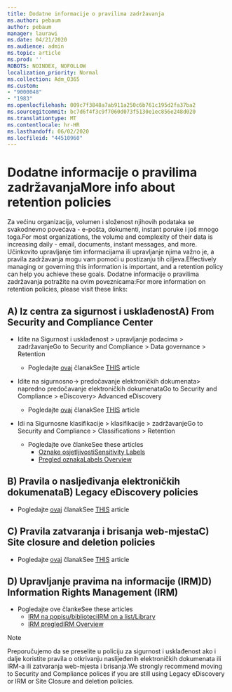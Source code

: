 ```yaml
---
title: Dodatne informacije o pravilima zadržavanja
ms.author: pebaum
author: pebaum
manager: laurawi
ms.date: 04/21/2020
ms.audience: admin
ms.topic: article
ms.prod: ''
ROBOTS: NOINDEX, NOFOLLOW
localization_priority: Normal
ms.collection: Adm_O365
ms.custom:
- "9000048"
- "1983"
ms.openlocfilehash: 009c7f3848a7ab911a250c6b761c195d2fa37ba2
ms.sourcegitcommit: bc7d6f4f3c9f7060d073f5130e1ec856e248d020
ms.translationtype: MT
ms.contentlocale: hr-HR
ms.lasthandoff: 06/02/2020
ms.locfileid: "44510960"
---
```

# <a name="more-info-about-retention-policies"></a><span data-ttu-id="30157-102">Dodatne informacije o pravilima zadržavanja</span><span class="sxs-lookup"><span data-stu-id="30157-102">More info about retention policies</span></span>

<span data-ttu-id="30157-103">Za većinu organizacija, volumen i složenost njihovih podataka se svakodnevno povećava - e-pošta, dokumenti, instant poruke i još mnogo toga.</span><span class="sxs-lookup"><span data-stu-id="30157-103">For most organizations, the volume and complexity of their data is increasing daily - email, documents, instant messages, and more.</span></span> <span data-ttu-id="30157-104">Učinkovito upravljanje tim informacijama ili upravljanje njima važno je, a pravila zadržavanja mogu vam pomoći u postizanju tih ciljeva.</span><span class="sxs-lookup"><span data-stu-id="30157-104">Effectively managing or governing this information is important, and a retention policy can help you achieve these goals.</span></span> <span data-ttu-id="30157-105">Dodatne informacije o pravilima zadržavanja potražite na ovim poveznicama:</span><span class="sxs-lookup"><span data-stu-id="30157-105">For more information on retention policies, please visit these links:</span></span>

## <a name="a-from-security-and-compliance-center"></a><span data-ttu-id="30157-106">A) Iz centra za sigurnost i usklađenost</span><span class="sxs-lookup"><span data-stu-id="30157-106">A) From Security and Compliance Center</span></span>

- <span data-ttu-id="30157-107">Idite na Sigurnost i usklađenost > upravljanje podacima > zadržavanje</span><span class="sxs-lookup"><span data-stu-id="30157-107">Go to Security and Compliance > Data governance > Retention</span></span>
  - <span data-ttu-id="30157-108">Pogledajte [ovaj](https://docs.microsoft.com/microsoft-365/compliance/retention-policies) članak</span><span class="sxs-lookup"><span data-stu-id="30157-108">See [THIS](https://docs.microsoft.com/microsoft-365/compliance/retention-policies) article</span></span>

- <span data-ttu-id="30157-109">Idite na sigurnosno-> predočavanje elektroničkih dokumenata> napredno predočavanje elektroničkih dokumenata</span><span class="sxs-lookup"><span data-stu-id="30157-109">Go to Security and Compliance > eDiscovery> Advanced eDiscovery</span></span> 
  - <span data-ttu-id="30157-110">Pogledajte [ovaj](https://docs.microsoft.com/microsoft-365/compliance/ediscovery-cases) članak</span><span class="sxs-lookup"><span data-stu-id="30157-110">See [THIS](https://docs.microsoft.com/microsoft-365/compliance/ediscovery-cases) article</span></span>

- <span data-ttu-id="30157-111">Idi na Sigurnosne klasifikacije > klasifikacije > zadržavanje</span><span class="sxs-lookup"><span data-stu-id="30157-111">Go to Security and Compliance > Classifications > Retention</span></span>
  - <span data-ttu-id="30157-112">Pogledajte ove članke</span><span class="sxs-lookup"><span data-stu-id="30157-112">See these articles</span></span>
    - [<span data-ttu-id="30157-113">Oznake osjetljivosti</span><span class="sxs-lookup"><span data-stu-id="30157-113">Sensitivity Labels</span></span>](https://docs.microsoft.com/microsoft-365/compliance/sensitivity-labels)
    - [<span data-ttu-id="30157-114">Pregled oznaka</span><span class="sxs-lookup"><span data-stu-id="30157-114">Labels Overview</span></span>](https://docs.microsoft.com/microsoft-365/compliance/labels)

## <a name="b-legacy-ediscovery-policies"></a><span data-ttu-id="30157-115">B) Pravila o nasljeđivanja elektroničkih dokumenata</span><span class="sxs-lookup"><span data-stu-id="30157-115">B) Legacy eDiscovery policies</span></span>

- <span data-ttu-id="30157-116">Pogledajte [ovaj](https://support.office.com/article/Set-up-an-eDiscovery-Center-in-SharePoint-Online-A18F8975-AA7F-43B4-A7D6-001D14744D8E) članak</span><span class="sxs-lookup"><span data-stu-id="30157-116">See [THIS](https://support.office.com/article/Set-up-an-eDiscovery-Center-in-SharePoint-Online-A18F8975-AA7F-43B4-A7D6-001D14744D8E) article</span></span>

## <a name="c-site-closure-and-deletion-policies"></a><span data-ttu-id="30157-117">C) Pravila zatvaranja i brisanja web-mjesta</span><span class="sxs-lookup"><span data-stu-id="30157-117">C) Site closure and deletion policies</span></span>

- <span data-ttu-id="30157-118">Pogledajte [ovaj](https://support.office.com/article/Use-policies-for-site-closure-and-deletion-A8280D82-27FD-48C5-9ADF-8A5431208BA5) članak</span><span class="sxs-lookup"><span data-stu-id="30157-118">See [THIS](https://support.office.com/article/Use-policies-for-site-closure-and-deletion-A8280D82-27FD-48C5-9ADF-8A5431208BA5) article</span></span>  

## <a name="d-information-rights-management-irm"></a><span data-ttu-id="30157-119">D) Upravljanje pravima na informacije (IRM)</span><span class="sxs-lookup"><span data-stu-id="30157-119">D) Information Rights Management (IRM)</span></span>

- <span data-ttu-id="30157-120">Pogledajte ove članke</span><span class="sxs-lookup"><span data-stu-id="30157-120">See these articles</span></span>
  - [<span data-ttu-id="30157-121">IRM na popisu/biblioteci</span><span class="sxs-lookup"><span data-stu-id="30157-121">IRM on a list/Library</span></span>](https://support.office.com/article/apply-information-rights-management-to-a-list-or-library-3bdb5c4e-94fc-4741-b02f-4e7cc3c54aa1)
  - [<span data-ttu-id="30157-122">IRM pregled</span><span class="sxs-lookup"><span data-stu-id="30157-122">IRM Overview</span></span>](https://support.office.com/article/create-and-apply-information-management-policies-eb501fe9-2ef6-4150-945a-65a6451ee9e9)

> [!Note]
> <span data-ttu-id="30157-123">Preporučujemo da se preselite u policiju za sigurnost i usklađenost ako i dalje koristite pravila o otkrivanju naslijeđenih elektroničkih dokumenata ili IRM-a ili zatvaranja web-mjesta i brisanja.</span><span class="sxs-lookup"><span data-stu-id="30157-123">We strongly recommend moving to Security and Compliance polices if you are still using Legacy eDiscovery or IRM or Site Closure and deletion policies.</span></span>

